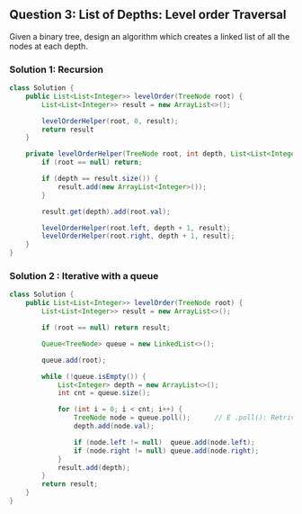 ## Question 3: List of Depths: Level order Traversal

Given a binary tree, design an algorithm which creates a linked list of all the nodes at each depth.

### Solution 1: Recursion

```java
class Solution {
    public List<List<Integer>> levelOrder(TreeNode root) {
        List<List<Integer>> result = new ArrayList<>();

        levelOrderHelper(root, 0, result);
        return result
    }

    private levelOrderHelper(TreeNode root, int depth, List<List<Integer>> result) {
        if (root == null) return;

        if (depth == result.size()) {
            result.add(new ArrayList<Integer>());
        }

        result.get(depth).add(root.val);

        levelOrderHelper(root.left, depth + 1, result);
        levelOrderHelper(root.right, depth + 1, result);
    }
}
```

### Solution 2 : Iterative with a queue

```java
class Solution {
    public List<List<Integer>> levelOrder(TreeNode root) {
        List<List<Integer>> result = new ArrayList<>();

        if (root == null) return result;

        Queue<TreeNode> queue = new LinkedList<>();

        queue.add(root);

        while (!queue.isEmpty()) {
            List<Integer> depth = new ArrayList<>();
            int cnt = queue.size();

            for (int i = 0; i < cnt; i++) {
                TreeNode node = queue.poll();      // E .poll(): Retrives and removes the head of the queue.
                depth.add(node.val);

                if (node.left != null)  queue.add(node.left);
                if (node.right != null) queue.add(node.right);
            }
            result.add(depth);
        }
        return result;
    }
}
```
